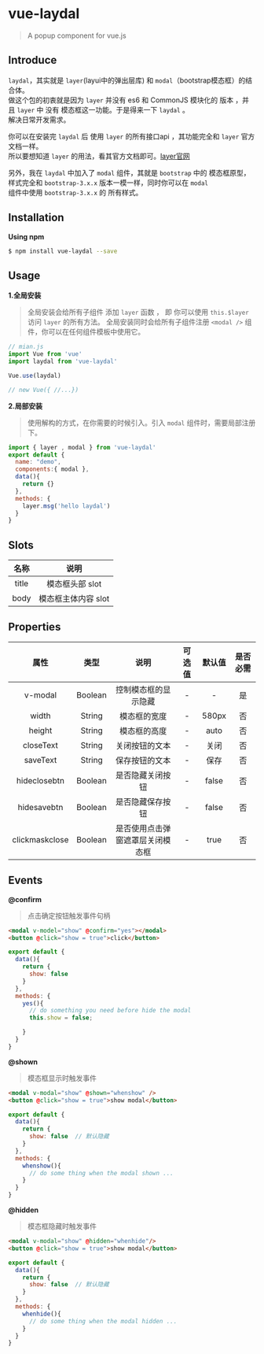 # vue-laydal
> A popup component for vue.js

## Introduce
`laydal`，其实就是 `layer`(layui中的弹出层库) 和 `modal`（bootstrap模态框）的结合体。<br/>
做这个包的初衷就是因为 `layer` 并没有 es6 和 CommonJS 模块化的 版本 ，并且  `layer` 中 没有 模态框这一功能。于是得来一下 `laydal` 。<br/>
解决日常开发需求。<br/>

你可以在安装完 `laydal` 后 使用 `layer` 的所有接口api ，其功能完全和 `layer` 官方文档一样。<br/>
所以要想知道 `layer` 的用法，看其官方文档即可。<a href="https://layer.layui.com/">layer官网</a> <br/>

另外，我在 `laydal` 中加入了 `modal` 组件，其就是 `bootstrap` 中的 模态框原型，样式完全和 `bootstrap-3.x.x` 版本一模一样，同时你可以在 `modal` <br/>
组件中使用 `bootstrap-3.x.x` 的 所有样式。


## Installation
**Using npm**
``` bash
$ npm install vue-laydal --save
```

## Usage

**1.全局安装**
> 全局安装会给所有子组件 添加 `layer` 函数 ， 即 你可以使用 `this.$layer` 访问 `layer` 的所有方法。
> 全局安装同时会给所有子组件注册 `<modal />` 组件，你可以在任何组件模板中使用它。

``` js
// mian.js
import Vue from 'vue'
import laydal from 'vue-laydal'

Vue.use(laydal)

// new Vue({ //...})
```
**2.局部安装**
> 使用解构的方式，在你需要的时候引入。引入 `modal` 组件时，需要局部注册下。

``` js
import { layer , modal } from 'vue-laydal'
export default {
  name: "demo",
  components:{ modal },
  data(){
    return {}
  },
  methods: {
    layer.msg('hello laydal')
  }
}
```

## Slots
| 名称 | 说明 |
| :----: | :----: |
| title | 模态框头部 slot |
| body | 模态框主体内容 slot |


## Properties

| 属性 | 类型 | 说明 | 可选值 | 默认值 | 是否必需 |
| :----: | :----: | :----: | :----: | :----: | :----: |
| v-modal | Boolean | 控制模态框的显示隐藏 | - | - | 是 |
| width | String | 模态框的宽度 | - | 580px | 否 |
| height | String | 模态框的高度 | - | auto | 否 |
| closeText | String | 关闭按钮的文本 | - | 关闭 | 否 |
| saveText | String | 保存按钮的文本 | - | 保存 | 否 |
| hideclosebtn | Boolean | 是否隐藏关闭按钮 | - | false | 否 |
| hidesavebtn | Boolean | 是否隐藏保存按钮 | - | false | 否 |
| clickmaskclose | Boolean | 是否使用点击弹窗遮罩层关闭模态框 | - | true | 否 |


## Events

**@confirm**
> 点击确定按钮触发事件句柄

``` html
<modal v-model="show" @confirm="yes"></modal>
<button @click="show = true">click</button>
```

``` js
export default {
  data(){
    return {
      show: false
    }
  },
  methods: {
    yes(){
      // do something you need before hide the modal
      this.show = false;

    }
  }
}
```


**@shown**
> 模态框显示时触发事件

``` html
<modal v-modal="show" @shown="whenshow" />
<button @click="show = true">show modal</button>
```

``` js
export default {
  data(){
    return {
      show: false  // 默认隐藏
    }
  },
  methods: {
    whenshow(){
      // do some thing when the modal shown ...
    }
  }
}
```

**@hidden**
> 模态框隐藏时触发事件

``` html
<modal v-modal="show" @hidden="whenhide"/>
<button @click="show = true">show modal</button>
```

``` js
export default {
  data(){
    return {
      show: false  // 默认隐藏
    }
  },
  methods: {
    whenhide(){
      // do some thing when the modal hidden ...
    }
  }
}
```
